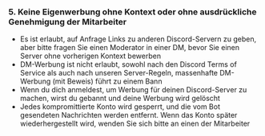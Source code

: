 ### 5. Keine Eigenwerbung ohne Kontext oder ohne ausdrückliche Genehmigung der Mitarbeiter

- Es ist erlaubt, auf Anfrage Links zu anderen Discord-Servern zu geben, aber bitte fragen Sie einen Moderator in einer DM, bevor Sie einen Server ohne vorherigen Kontext bewerben
- DM-Werbung ist nicht erlaubt, sowohl nach den Discord Terms of Service als auch nach unseren Server-Regeln, massenhafte DM-Werbung (mit Beweis) führt zu einem Bann
- Wenn du dich anmeldest, um Werbung für deinen Discord-Server zu machen, wirst du gebannt und deine Werbung wird gelöscht
- Jedes kompromittierte Konto wird gesperrt, und die vom Bot gesendeten Nachrichten werden entfernt. Wenn das Konto später wiederhergestellt wird, wenden Sie sich bitte an einen der Mitarbeiter
